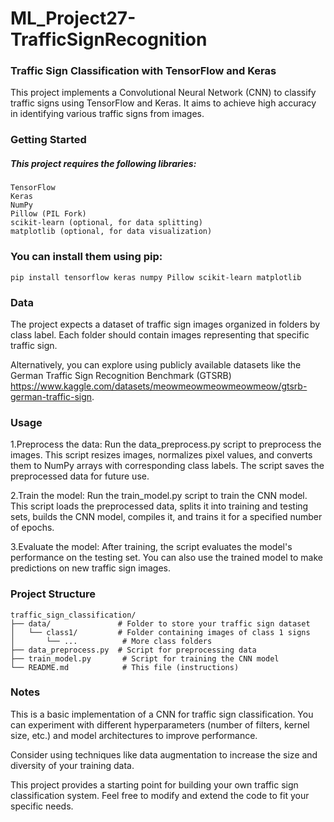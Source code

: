 # ML_Project27-TrafficSignRecognition

### Traffic Sign Classification with TensorFlow and Keras
This project implements a Convolutional Neural Network (CNN) to classify traffic signs using TensorFlow and Keras. It aims to achieve high accuracy in identifying various traffic signs from images.

### Getting Started
##### This project requires the following libraries:
```
TensorFlow
Keras
NumPy
Pillow (PIL Fork)
scikit-learn (optional, for data splitting)
matplotlib (optional, for data visualization)
```

### You can install them using pip:
```
pip install tensorflow keras numpy Pillow scikit-learn matplotlib
```


### Data
The project expects a dataset of traffic sign images organized in folders by class label. Each folder should contain images representing that specific traffic sign.

Alternatively, you can explore using publicly available datasets like the German Traffic Sign Recognition Benchmark (GTSRB) https://www.kaggle.com/datasets/meowmeowmeowmeowmeow/gtsrb-german-traffic-sign.

### Usage
1.Preprocess the data: Run the data_preprocess.py script to preprocess the images. This script resizes images, normalizes pixel values, and converts them to NumPy arrays with corresponding class labels. The script saves the preprocessed data for future use.

2.Train the model: Run the train_model.py script to train the CNN model. This script loads the preprocessed data, splits it into training and testing sets, builds the CNN model, compiles it, and trains it for a specified number of epochs.

3.Evaluate the model: After training, the script evaluates the model's performance on the testing set. You can also use the trained model to make predictions on new traffic sign images.

### Project Structure
```
traffic_sign_classification/
├── data/               # Folder to store your traffic sign dataset
│   └── class1/         # Folder containing images of class 1 signs
│       └── ...          # More class folders
├── data_preprocess.py  # Script for preprocessing data
├── train_model.py       # Script for training the CNN model
└── README.md            # This file (instructions)
```

### Notes
This is a basic implementation of a CNN for traffic sign classification. You can experiment with different hyperparameters (number of filters, kernel size, etc.) and model architectures to improve performance.

Consider using techniques like data augmentation to increase the size and diversity of your training data.

This project provides a starting point for building your own traffic sign classification system. Feel free to modify and extend the code to fit your specific needs.
